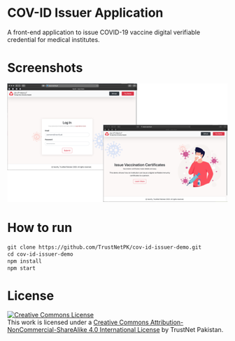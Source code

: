 # COV-ID Issuer Application
A front-end application to issue COVID-19 vaccine digital verifiable credential for medical institutes.

# Screenshots

![visual](issuer-visual.png)

# How to run
```
git clone https://github.com/TrustNetPK/cov-id-issuer-demo.git
cd cov-id-issuer-demo
npm install
npm start
```

# License
<a rel="license" href="http://creativecommons.org/licenses/by-nc-sa/4.0/"><img alt="Creative Commons License" style="border-width:0" src="https://i.creativecommons.org/l/by-nc-sa/4.0/88x31.png" /></a><br />This work is licensed under a <a rel="license" href="http://creativecommons.org/licenses/by-nc-sa/4.0/">Creative Commons Attribution-NonCommercial-ShareAlike 4.0 International License</a> by TrustNet Pakistan.

